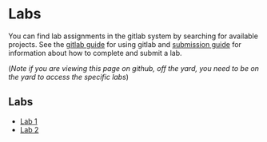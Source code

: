 # Labs

You can find lab assignments in the gitlab system by searching for available
projects. See the [gitlab guide](../resources/gitlab.md) for using gitlab and
[submission guide](../resources/submission.md) for information about how to
complete and submit a lab.

(*Note if you are viewing this page on github, off the yard, you need to be on the yard to access the specific labs*)

## Labs
- [Lab 1](lab_01.md)
- [Lab 2](lab_02.md)
